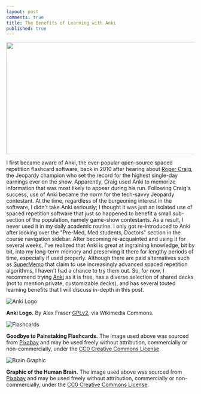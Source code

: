 ```yaml
---
layout: post
comments: true
title: The Benefits of Learning with Anki
published: true
---
```

<head>
<meta name="viewport" content="width=device-width, initial-scale=1">
<style>
img {
    display: block;
    margin-left: auto;
    margin-right: auto;
}
</style>
</head>

<p class="centered-text">
<img class="center" src="https://upload.wikimedia.org/wikipedia/commons/thumb/3/3d/Anki-icon.svg/1024px-Anki-icon.svg.png" width="800px" height="300px">
</p>

I first became aware of Anki, the ever-popular open-source spaced repetition flashcard software, back in 2010 after hearing about [Roger Craig](https://en.wikipedia.org/wiki/Roger_Craig_(Jeopardy!_contestant)), the Jeopardy champion who set the record for the highest single-day earnings ever on the show. Apparently, Craig used Anki to memorize information that was most likely to appear during his run. Following Craig's success, use of Anki became the norm for the tech-savvy Jeopardy contestant. At the time, regardless of the burgeoning interest in the software, I didn't take Anki seriously; I thought it was just an isolated use of spaced repetition software that just so happened to benefit a small sub-section of the population, namely game-show contestants. As a result, I never used it in my daily academic routine. I only got re-introduced to Anki after looking over the "Pre-Med, Med students, Doctors" section in the course navigation sidebar. After becoming re-acquainted and using it for several weeks, I've realized that Anki is great at ingraining knowledge, bit by bit, into my long-term memory and preserving it there for lengthy periods of time, especially if used properly. Although there are paid alternatives such as [SuperMemo](https://www.supermemo.com/en/frontpage) that claim to use increasingly advanced spaced repetition algorithms, I haven't had a chance to try them out. So, for now, I recommend trying [Anki](https://apps.ankiweb.net/) as it is free, has a diverse selection of shared decks (not to mention private, customizable decks), and has several touted learning benefits that I will discuss in-depth in this post.

![Anki Logo](https://upload.wikimedia.org/wikipedia/commons/thumb/3/3d/Anki-icon.svg/240px-Anki-icon.svg.png)

**Anki Logo.** By Alex Fraser [GPLv2](https://www.gnu.org/licenses/old-licenses/gpl-2.0.html), via Wikimedia Commons.








![Flashcards](https://soccerfn1423.github.io/flashcards-1591812_640.jpg)

**Goodbye to Painstaking Flashcards.** The image used above was sourced from [Pixabay](https://pixabay.com/en/flashcards-cards-paper-1591812/) and may be used freely without attribution, commercially or non-commercially, under the [CC0 Creative Commons License](https://creativecommons.org/share-your-work/public-domain/cc0/).







![Brain Graphic](https://soccerfn1423.github.io/brain-1787622_640.jpg)

**Graphic of the Human Brain.** The image used above was sourced from [Pixabay](https://pixabay.com/en/brain-human-anatomy-anatomy-human-1787622/) and may be used freely without attribution, commercially or non-commercially, under the [CC0 Creative Commons License](https://creativecommons.org/share-your-work/public-domain/cc0/).
